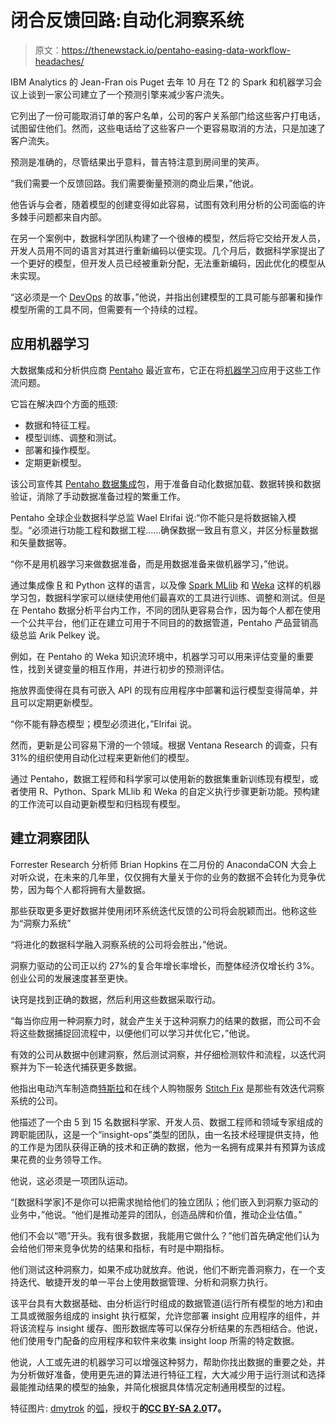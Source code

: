 # 闭合反馈回路:自动化洞察系统

> 原文：<https://thenewstack.io/pentaho-easing-data-workflow-headaches/>

IBM Analytics 的 Jean-Fran ois Puget 去年 10 月在 T2 的 Spark 和机器学习会议上谈到一家公司建立了一个预测引擎来减少客户流失。

它列出了一份可能取消订单的客户名单，公司的客户关系部门给这些客户打电话，试图留住他们。然而，这些电话给了这些客户一个更容易取消的方法，只是加速了客户流失。

预测是准确的，尽管结果出乎意料，普吉特注意到房间里的笑声。

“我们需要一个反馈回路。我们需要衡量预测的商业后果，”他说。

他告诉与会者，随着模型的创建变得如此容易，试图有效利用分析的公司面临的许多棘手问题都来自内部。

在另一个案例中，数据科学团队构建了一个很棒的模型，然后将它交给开发人员，开发人员用不同的语言对其进行重新编码以便实现。几个月后，数据科学家提出了一个更好的模型，但开发人员已经被重新分配，无法重新编码，因此优化的模型从未实现。

“这必须是一个 [DevOps](/category/devops/) 的故事，”他说，并指出创建模型的工具可能与部署和操作模型所需的工具不同，但需要有一个持续的过程。

## 应用机器学习

大数据集成和分析供应商 [Pentaho](http://www.pentaho.com/) 最近宣布，它正在将[机器学习](https://community.hitachivantara.com/s/article/4-steps-to-machine-learning-with-pentaho)应用于这些工作流问题。

它旨在解决四个方面的瓶颈:

*   数据和特征工程。
*   模型训练、调整和测试。
*   部署和操作模型。
*   定期更新模型。

该公司宣传其 [Pentaho 数据集成](http://www.pentaho.com/product/data-integration)包，用于准备自动化数据加载、数据转换和数据验证，消除了手动数据准备过程的繁重工作。

Pentaho 全球企业数据科学总监 Wael Elrifai 说:“你不能只是将数据输入模型。“必须进行功能工程和数据工程……确保数据一致且有意义，并区分标量数据和矢量数据等。

“你不是用机器学习来做数据准备，而是用数据准备来做机器学习，”他说。

通过集成像 [R](https://www.r-project.org/) 和 Python 这样的语言，以及像 [Spark MLlib](http://spark.apache.org/mllib/) 和 [Weka](https://sourceforge.net/projects/weka/) 这样的机器学习包，数据科学家可以继续使用他们最喜欢的工具进行训练、调整和测试。但是在 Pentaho 数据分析平台内工作，不同的团队更容易合作，因为每个人都在使用一个公共平台，他们正在建立可用于不同目的的数据管道，Pentaho 产品营销高级总监 Arik Pelkey 说。

例如，在 Pentaho 的 Weka 知识流环境中，机器学习可以用来评估变量的重要性，找到关键变量的相互作用，并进行初步的预测评估。

拖放界面使得在具有可嵌入 API 的现有应用程序中部署和运行模型变得简单，并且可以定期更新模型。

“你不能有静态模型；模型必须进化，”Elrifai 说。

然而，更新是公司容易下滑的一个领域。根据 Ventana Research 的调查，只有 31%的组织使用自动化过程来更新他们的模型。

通过 Pentaho，数据工程师和科学家可以使用新的数据集重新训练现有模型，或者使用 R、Python、Spark MLlib 和 Weka 的自定义执行步骤更新功能。预构建的工作流可以自动更新模型和归档现有模型。

## 建立洞察团队

Forrester Research 分析师 Brian Hopkins 在二月份的 AnacondaCON 大会上对听众说，在未来的几年里，仅仅拥有大量关于你的业务的数据不会转化为竞争优势，因为每个人都将拥有大量数据。

那些获取更多更好数据并使用闭环系统迭代反馈的公司将会脱颖而出。他称这些为“洞察力系统”

“将进化的数据科学融入洞察系统的公司将会胜出，”他说。

洞察力驱动的公司正以约 27%的复合年增长率增长，而整体经济仅增长约 3%。创业公司的发展速度甚至更快。

诀窍是找到正确的数据，然后利用这些数据采取行动。

“每当你应用一种洞察力时，就会产生关于这种洞察力的结果的数据，而公司不会将这些数据捕捉回流程中，以便他们可以学习并优化它，”他说。

有效的公司从数据中创建洞察，然后测试洞察，并仔细检测软件和流程，以迭代洞察并为下一轮迭代捕获更多数据。

他指出电动汽车制造商[特斯拉](https://www.designnews.com/electronics-test/has-tesla-found-better-way-test-and-validate-vehicles/141623126256511)和在线个人购物服务 [Stitch Fix](https://www.designnews.com/electronics-test/has-tesla-found-better-way-test-and-validate-vehicles/141623126256511) 是那些有效迭代洞察系统的公司。

他描述了一个由 5 到 15 名数据科学家、开发人员、数据工程师和领域专家组成的跨职能团队，这是一个“insight-ops”类型的团队，由一名技术经理提供支持，他的工作是为团队获得正确的技术和正确的数据，他为一名拥有成果并有预算为该成果花费的业务领导工作。

他说，这必须是一项团队运动。

“[数据科学家]不是你可以把需求抛给他们的独立团队；他们嵌入到洞察力驱动的业务中，”他说。“他们是推动差异的团队，创造品牌和价值，推动企业估值。”

他们不会以“嗯”开头。我有很多数据，我能用它做什么？”他们首先确定他们认为会给他们带来竞争优势的结果和指标，有时是中期指标。

他们测试这种洞察力，如果不成功就放弃。他说，他们不断完善洞察力，在一个支持迭代、敏捷开发的单一平台上使用数据管理、分析和洞察力执行。

该平台具有大数据基础、由分析运行时组成的数据管道(运行所有模型的地方)和由工具或微服务组成的 insight 执行框架，允许您部署 insight 应用程序的组件，并将该流程与 insight 缓存、图形数据库等可以保存分析结果的东西相结合。他说，他们使用专门配备的应用程序和软件来收集 insight loop 所需的特定数据。

他说，人工或先进的机器学习可以增强这种努力，帮助你找出数据的重要之处，并为分析做好准备，使用更先进的算法进行特征工程，大大减少用于运行测试和选择最能推动结果的模型的抽象，并简化根据具体情况定制通用模型的过程。

特征图片: [dmytrok](https://www.flickr.com/photos/klimenko/) 的[弧](https://www.flickr.com/photos/klimenko/5093971521/in/photolist-8L8Wgc-6eeNM7-SdnGaA-buYRAF-9utVWm-chzskh-tD6K3-4VtCYV-aEzxg-9URwa8-7vjKZ1-8oGgyX-ahQFbF-bupiT8-5Mfypt-4J1wg-LPrKj-s7mCLa-drHPNZ-5KV7W2-fhKxHm-nF7Naj-rzM5io-b26hQR-pVsuNp-6q9zFs-8mJRjn-kCpMq-oKCdHQ-52R8Ly-8rZjgV-paHiwU-hXR55-qbZqDE-ddNWmg-PxD7o-d3Rj5A-rnrEec-681whb-bwZnp7-K68au-dXNm7d-dXNm8S-dXGEgZ-dXGEaB-3VknPD-xApv9-coq8sG-a4EweM-bJre7c)，授权于**的[CC BY-SA 2.0](https://creativecommons.org/licenses/by/2.0/)T7。**

<svg xmlns:xlink="http://www.w3.org/1999/xlink" viewBox="0 0 68 31" version="1.1"><title>Group</title> <desc>Created with Sketch.</desc></svg>